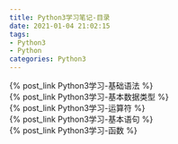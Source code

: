 ```yaml
---
title: Python3学习笔记-目录
date: 2021-01-04 21:02:15
tags:
- Python3
- Python
categories: Python3
---
```


{% post_link Python3学习-基础语法 %}
<br/>
{% post_link Python3学习-基本数据类型 %}
<br/>
{% post_link Python3学习-运算符 %}
<br/>
{% post_link Python3学习-基本语句 %}
<br/>
{% post_link Python3学习-函数 %}